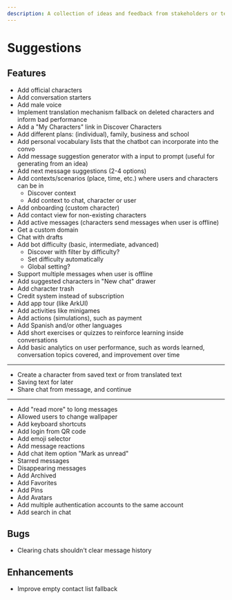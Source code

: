 ```yaml
---
description: A collection of ideas and feedback from stakeholders or team members.
---
```


# Suggestions

## Features

- Add official characters
- Add conversation starters
- Add male voice
- Implement translation mechanism fallback on deleted characters and inform bad performance
- Add a "My Characters" link in Discover Characters
- Add different plans: (individual), family, business and school
- Add personal vocabulary lists that the chatbot can incorporate into the convo
- Add message suggestion generator with a input to prompt (useful for generating from an idea)
- Add next message suggestions (2-4 options)
- Add contexts/scenarios (place, time, etc.) where users and characters can be in
  - Discover context
  - Add context to chat, character or user
- Add onboarding (custom character)
- Add contact view for non-existing characters
- Add active messages (characters send messages when user is offline)
- Get a custom domain
- Chat with drafts
- Add bot difficulty (basic, intermediate, advanced)
  - Discover with filter by difficulty?
  - Set difficulty automatically
  - Global setting?
- Support multiple messages when user is offline
- Add suggested characters in "New chat" drawer
- Add character trash
- Credit system instead of subscription
- Add app tour (like ArkUI)
- Add activities like minigames
- Add actions (simulations), such as payment
- Add Spanish and/or other languages
- Add short exercises or quizzes to reinforce learning inside conversations
- Add basic analytics on user performance, such as words learned, conversation topics covered, and improvement over time
- ---
- Create a character from saved text or from translated text
- Saving text for later
- Share chat from message, and continue
- ---
- Add "read more" to long messages
- Allowed users to change wallpaper
- Add keyboard shortcuts
- Add login from QR code
- Add emoji selector
- Add message reactions
- Add chat item option "Mark as unread"
- Starred messages
- Disappearing messages
- Add Archived
- Add Favorites
- Add Pins
- Add Avatars
- Add multiple authentication accounts to the same account
- Add search in chat

## Bugs

- Clearing chats shouldn't clear message history

## Enhancements

- Improve empty contact list fallback

